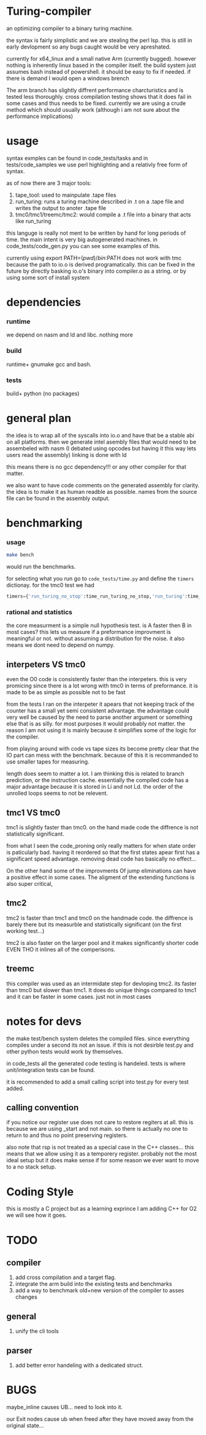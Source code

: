 # Turing-compiler
an optimizing compiler to a binary turing machine. 

the syntax is fairly simplistic and we are stealing the perl lsp.
this is still in early devlopment so any bugs caught would be very apreshated.

currently for x64_linux and a small native Arm (currently bugged).
however nothing is inherently linux based in the compiler itself.
the build system just assumes bash instead of powershell. it should  be easy to fix if needed.
if there is demand I would open a windows brench

The arm branch has slightly diffrent performance charcturistics and is tested less thoroughly.
cross compilation testing shows that it does fail in some cases and thus needs to be fixed.
currently we are using a crude method which should usually work (although i am not sure about the performance implications)

# usage
syntax exmples can be found in code_tests/tasks and in tests/code_samples
we use perl highlighting and a relativly free form of syntax.

as of now there are 3 major tools:
1. tape_tool: used to mainpulate .tape files 
2. run_turing: runs a turing machine described in .t on a .tape file and writes the output to anoter .tape file
3. tmc0/tmc1/treemc/tmc2: would compile a .t file into a binary that acts like run_turing

this languge is really not ment to be written by hand for long periods of time.
the main intent is very big autogenerated machines. in  code_tests/code_gen.py you can see some examples of this.

currently using  export PATH=$(pwd)/bin:$PATH does not work with tmc
because the path to io.o is derived programatically. this can be fixed in the future by directly basking io.o's binary into compiler.o as a string. 
or by using some sort of install system

# dependencies

### runtime 
we depend on nasm and ld and libc. nothing more

### build
runtime+ gnumake gcc and bash.

### tests
build+ python (no packages)

# general plan
the idea is to wrap all of the syscalls into io.o and have that be a stable abi on all platforms.
then we generate intel asembly files that would need to be assembeled with nasm (I debated using opcodes but having it this way lets users read the assembly)
linking is done with ld

this means there is no gcc dependency!!! or any other compiler for that matter.

we also want to have code comments on the generated assembly for clarity. 
the idea is to make it as human readble as possible. 
names from the source file can be found in the assembly output.

# benchmarking

### usage
```bash 
make bench
``` 
would run the benchmarks. 

for selecting what you run go to ```code_tests/time.py``` and define the ```timers``` dictionay.
for the tmc0 test we had 
```python 
timers={'run_turing_no_stop':time_run_turing_no_stop,'run_turing':time_run_turing,'tmc0':time_tmc0}
```


### rational and statistics
the core measurment is a simple null hypothesis test. is A faster then B in most cases?
this lets us measure if a preformance improvment is meaningful or not. without assuming a distribution for the noise.
it also means we dont need to depend on numpy.

## interpeters VS tmc0
even the O0 code is consistently faster than the interpeters. this is very promicing since there is a lot wrong with tmc0 in terms of preformance.
it is made to be as simple as possible not to be fast

from the tests I ran on the interpeter it apears that not keeping track of the counter has a small yet semi consistent advantage.
the advantage could very well be caused by the need to parse another argument or something else that is as silly.
for most purposes it would probably not matter. the reason I am not using it is mainly because it simplifies some of the logic for the compiler.

from playing around with code vs tape sizes its become pretty clear that the IO part can mess with the benchmark.
because of this it is recommanded to use smaller tapes for measuring.

length does seem to  matter a lot. I am thinking this is related to branch prediction, or the instruction cache. essentially the compiled code has a major advantage because it is stored in Li and not Ld. the order of the unrolled loops seems to not be relevent.

## tmc1 VS tmc0
tmc1 is slightly faster than tmc0. on the hand made code the diffrence is not statistically significant.

from what I seen the code_proning only really matters for when state order is paticularly bad. 
having it reordered so that the first states apear first has a significant speed advantage. 
removing dead code has basically no effect... 

On the other hand some of the improvments Of jump eliminations can have a positive effect in some cases. The aligment of the extending functions is also super critical,

## tmc2
tmc2 is faster than tmc1 and tmc0 on the handmade code. the diffrence is barely there but its measurble and statistically significant (on the first working test...)

tmc2 is also faster on the larger pool and it makes significantly shorter code EVEN THO it inlines all of the comperisons.

## treemc
this compiler was used as an intermidate step for devloping tmc2. its faster than tmc0 but slower than tmc1.
It does do unique things compared to tmc1 and it can be faster in some cases. just not in most cases

# notes for devs
the make test/bench system deletes the compiled files. since everything compiles under a second its not an issue. 
if this is not desirble test.py and other python tests would work by themselves.

in code_tests all the generated code testing is handeled. 
tests is where unit/integration tests can be found.

it is recommended to add a small calling script into test.py for every test added.

## calling convention
if you notice our register use does not care to restore regiters at all. this is because we are using \_start and not main.
so there is actually no one to return to and thus no point preserving registers.

also note that rsp is not treated as a special case in the C++ classes... this means that we allow using it as a temporery register. probably not the most ideal setup but it does make sense if for some reason we ever want to move to a no stack setup. 

# Coding Style
this is mostly a C project but as a learning exprince I am adding C++ for O2 we will see how it goes. 


# TODO 

## compiler
1. add cross compilation and a target flag.
2. integrate the arm build into the existing tests and benchmarks
3. add a way to benchmark old+new version of the compiler to asses changes

## general
1. unify the cli tools

## parser
1. add better error handeling with a dedicated struct.

# BUGS
maybe_inline causes UB... need to look into it.

our Exit nodes cause ub when freed after they have moved away from the original state...
